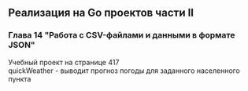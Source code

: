## Реализация на Go проектов части II
### Глава 14 "Работа с CSV-файлами и данными в формате JSON"
Учебный проект на странице 417  
quickWeather - выводит прогноз погоды для заданного населенного пункта